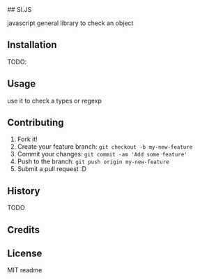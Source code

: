 <snippet>
  <content>
  ## SI.JS

  javascript general library to check an object
  
  ## Installation
  TODO: 
  
  ## Usage
  use it to check a types or regexp
  
  ## Contributing
  1. Fork it!
  2. Create your feature branch: `git checkout -b my-new-feature`
  3. Commit your changes: `git commit -am 'Add some feature'`
  4. Push to the branch: `git push origin my-new-feature`
  5. Submit a pull request :D
  
  ## History
  TODO
  
  ## Credits
  
  ## License
  MIT
  </content>
    <tabTrigger>readme</tabTrigger>
    </snippet>

